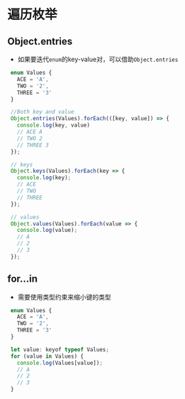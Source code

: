 # 遍历枚举

## Object.entries

+ 如果要迭代`enum`的key-value对，可以借助`Object.entries`

 ```js
  enum Values {
    ACE = 'A',
    TWO = '2',
    THREE = '3'
  }

  //Both key and value
  Object.entries(Values).forEach(([key, value]) => {
    console.log(key, value)
    // ACE A
    // TWO 2
    // THREE 3
  });

  // keys
  Object.keys(Values).forEach(key => {
    console.log(key);
    // ACE
    // TWO
    // THREE
  });

  // values
  Object.values(Values).forEach(value => {
    console.log(value);
    // A
    // 2
    // 3
  });
  ```

## for...in

+ 需要使用类型约束来缩小键的类型

 ```js
  enum Values {
    ACE = 'A',
    TWO = '2',
    THREE = '3'
  }

  let value: keyof typeof Values;
  for (value in Values) {
    console.log(Values[value]);
    // A
    // 2
    // 3
  }
  ```
